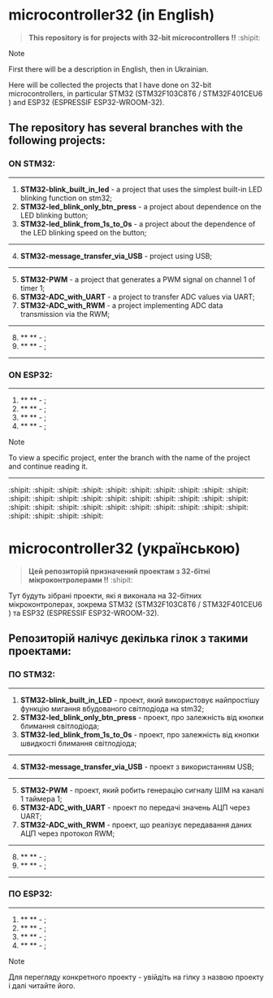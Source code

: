 # **microcontroller32 (in English)** 
> **This repository is for projects with 32-bit microcontrollers !!** :shipit:

> [!NOTE]
> First there will be a description in English, then in Ukrainian. 

Here will be collected the projects that I have done on 32-bit microcontrollers, in particular STM32 (STM32F103C8T6 / STM32F401CEU6 ) and ESP32 (ESPRESSIF ESP32-WROOM-32).

**The repository has several branches with the following projects:**
---
### ON STM32:
---
1. **STM32-blink_built_in_led** - a project that uses the simplest built-in LED blinking function on stm32;
2. **STM32-led_blink_only_btn_press** - a project about dependence on the LED blinking button;
3. **STM32-led_blink_from_1s_to_0s** -  a project about the dependence of the LED blinking speed on the button;
---
4. **STM32-message_transfer_via_USB** - project using USB;
---
5. **STM32-PWM** - a project that generates a PWM signal on channel 1 of timer 1;
6. **STM32-ADC_with_UART** - a project to transfer ADC values ​​via UART;
7. **STM32-ADC_with_RWM** - a project implementing ADC data transmission via the RWM;
---
8. ** ** - ;
9. ** ** - ;
---
### ON ESP32:
---
1. ** ** - ;
2. ** ** - ;
3. ** ** - ;
4. ** ** - ;

> [!NOTE]
> To view a specific project, enter the branch with the name of the project and continue reading it.

---
:shipit: :shipit: :shipit: :shipit: :shipit: :shipit: :shipit: :shipit: :shipit: :shipit: :shipit: :shipit: :shipit: :shipit: :shipit: :shipit: :shipit: :shipit: :shipit: :shipit: :shipit: :shipit: :shipit: :shipit: :shipit: :shipit: :shipit: :shipit: :shipit: :shipit: :shipit: :shipit: :shipit: :shipit: 


# microcontroller32 (українською)
> **Цей репозиторій призначений проектам з 32-бітні мікроконтролерами !!** :shipit:

Тут будуть зібрані проекти, які я виконала на 32-бітних мікроконтролерах, зокрема STM32 (STM32F103C8T6 / STM32F401CEU6 ) та  ESP32 (ESPRESSIF ESP32-WROOM-32). 

**Репозиторій налічує декілька гілок з такими проектами:**
---
### ПО STM32:
---
1. **STM32-blink_built_in_LED** - проект, який використовує найпростішу функцію мигання вбудованого світлодіода на stm32;
2. **STM32-led_blink_only_btn_press** - проект, про залежність від кнопки блимання світлодіода;
3. **STM32-led_blink_from_1s_to_0s** - проект, про залежність від кнопки швидкості блимання світлодіода;
---
4. **STM32-message_transfer_via_USB** - проект з використанням USB;
---
5. **STM32-PWM** - проект, який робить генерацію сигналу ШІМ на каналі 1 таймера 1; 
6. **STM32-ADC_with_UART** - проект по передачі значень АЦП через UART;
7. **STM32-ADC_with_RWM** - проект, що реалізує передавання даних АЦП через протокол RWM;
---
8. ** ** - ;
9. ** ** - ;
---
### ПО ESP32:
---
1. ** ** - ;
2. ** ** - ;
3. ** ** - ;
4. ** ** - ;

> [!NOTE]
> Для перегляду конкретного проекту - увійдіть на гілку з назвою проекту і далі читайте його.

